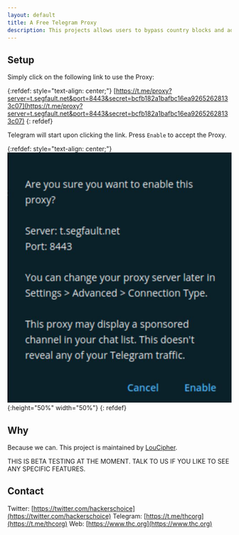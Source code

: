 ```yaml
---
layout: default
title: A Free Telegram Proxy
description: This projects allows users to bypass country blocks and add a extra layer of security to Telegram.
---
```


## Setup

Simply click on the following link to use the Proxy:

{:refdef: style="text-align: center;"}
[https://t.me/proxy?server=t.segfault.net&port=8443&secret=bcfb182a1bafbc16ea92652628133c07](https://t.me/proxy?server=t.segfault.net&port=8443&secret=bcfb182a1bafbc16ea92652628133c07)
{: refdef}

Telegram will start upon clicking the link. Press `Enable` to accept the Proxy.

{:refdef: style="text-align: center;"}
![t-proxy-logo](t-segfault.jpg){:height="50%" width="50%"}
{: refdef}

## Why

Because we can. This project is maintained by [LouCipher](https://t.me/thcorg).

THIS IS BETA TESTING AT THE MOMENT. TALK TO US IF YOU LIKE TO SEE ANY SPECIFIC FEATURES.

## Contact

Twitter: [https://twitter.com/hackerschoice](https://twitter.com/hackerschoice)
Telegram: [https://t.me/thcorg](https://t.me/thcorg)
Web: [https://www.thc.org](https://www.thc.org)
